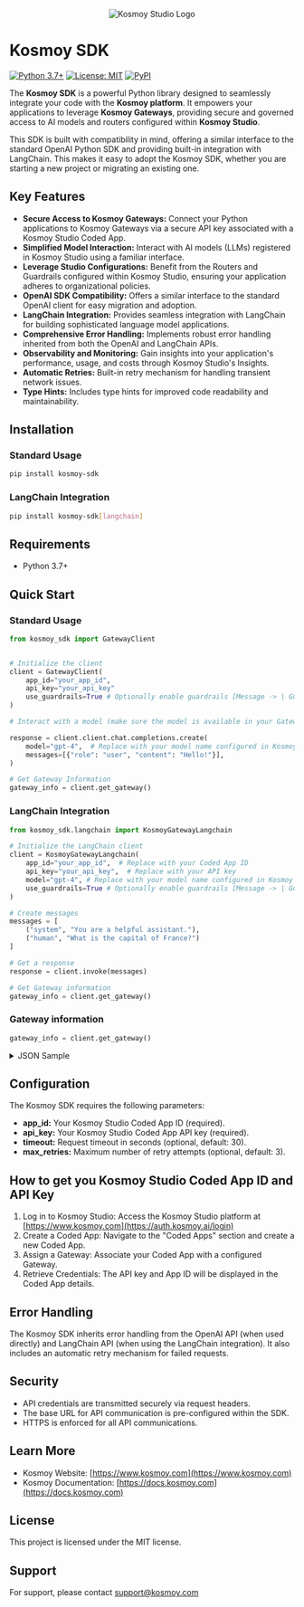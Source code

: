 <p align="center">
  <img src="https://auth.kosmoy.ai/assets/icons/studio_logo.svg" alt="Kosmoy Studio Logo">
</p>

# Kosmoy SDK

[![Python 3.7+](https://img.shields.io/badge/python-3.7+-blue.svg)](https://www.python.org/downloads/release/python-370/)
[![License: MIT](https://img.shields.io/badge/License-MIT-yellow.svg)](https://opensource.org/licenses/MIT)
[![PyPI](https://img.shields.io/pypi/v/kosmoy-sdk)](https://pypi.org/project/kosmoy-sdk/)

The **Kosmoy SDK** is a powerful Python library designed to seamlessly integrate your code with the **Kosmoy platform**. It empowers your applications to leverage **Kosmoy Gateways**, providing secure and governed access to AI models and routers configured within **Kosmoy Studio**.

This SDK is built with compatibility in mind, offering a similar interface to the standard OpenAI Python SDK and providing built-in integration with LangChain. This makes it easy to adopt the Kosmoy SDK, whether you are starting a new project or migrating an existing one.

## Key Features

*   **Secure Access to Kosmoy Gateways:** Connect your Python applications to Kosmoy Gateways via a secure API key associated with a Kosmoy Studio Coded App.
*   **Simplified Model Interaction:** Interact with AI models (LLMs) registered in Kosmoy Studio using a familiar interface.
*   **Leverage Studio Configurations:** Benefit from the Routers and Guardrails configured within Kosmoy Studio, ensuring your application adheres to organizational policies.
*   **OpenAI SDK Compatibility:**  Offers a similar interface to the standard OpenAI client for easy migration and adoption.
*   **LangChain Integration:** Provides seamless integration with LangChain for building sophisticated language model applications.
*   **Comprehensive Error Handling:** Implements robust error handling inherited from both the OpenAI and LangChain APIs.
*   **Observability and Monitoring:** Gain insights into your application's performance, usage, and costs through Kosmoy Studio's Insights.
*   **Automatic Retries:** Built-in retry mechanism for handling transient network issues.
*   **Type Hints:**  Includes type hints for improved code readability and maintainability.

## Installation

### Standard Usage

```bash
pip install kosmoy-sdk
```

### LangChain Integration

```bash
pip install kosmoy-sdk[langchain]
```

## Requirements

* Python 3.7+

## Quick Start

### Standard Usage

```python
from kosmoy_sdk import GatewayClient


# Initialize the client
client = GatewayClient(
    app_id="your_app_id",    
    api_key="your_api_key"
    use_guardrails=True # Optionally enable guardrails [Message -> | Guardrail (inputs) | Model | Guardrail (output) | -> Response]
)

# Interact with a model (make sure the model is available in your Gateway)

response = client.client.chat.completions.create(
    model="gpt-4",  # Replace with your model name configured in Kosmoy Studio
    messages=[{"role": "user", "content": "Hello!"}],
)

# Get Gateway Information
gateway_info = client.get_gateway()
```

### LangChain Integration

```python
from kosmoy_sdk.langchain import KosmoyGatewayLangchain

# Initialize the LangChain client
client = KosmoyGatewayLangchain(
    app_id="your_app_id",  # Replace with your Coded App ID
    api_key="your_api_key",  # Replace with your API key
    model="gpt-4", # Replace with your model name configured in Kosmoy Studio,
    use_guardrails=True # Optionally enable guardrails [Message -> | Guardrail (inputs) | Model | Guardrail (output) | -> Response]
)

# Create messages
messages = [
    ("system", "You are a helpful assistant."),
    ("human", "What is the capital of France?")
]

# Get a response
response = client.invoke(messages)

# Get Gateway information
gateway_info = client.get_gateway()
```

### Gateway information

```python
gateway_info = client.get_gateway()
```
<details><summary>JSON Sample</summary>
  
```json
{
  "id": 1,
  "name": "AI Text Generator",
  "description": "A coded app that generates text using AI models.",
  "gateway_id": 100,
  "created_at": "2025-02-10T12:00:00Z",
  "created_by_user": {
    "id": 5,
    "first_name": "John",
    "last_name": "Doe",
    "email": "john.doe@example.com",
    "role": "Admin"
  },
  "gateway": {
    "id": 100,
    "name": "gateway1",
    "description": "Gateway handling AI text processing requests.",
    "created_at": "2025-01-15T10:30:00Z",
    "created_by_user": {
      "id": 2,
      "first_name": "Alice",
      "last_name": "Smith",
      "email": "alice.smith@example.com",
      "role": "Root"
    },
    "models": [
      {
        "id": 201,
        "service_config_id": 301,
        "name": "gpt4o",
        "model_name": "gpt-4o",
        "description": "High-performance text generation model.",
        "config_params": {
          "temperature": 0.7,
          "max_tokens": 500
        }
      }
    ],
    "guardrails": [
      {
        "id": 10,
        "name": "guardrail1",
        "description": "Filters out inappropriate language."
      }
    ],
    "routers": [
      {
        "id": 50,
        "name": "routers1",
        "description": "Routes requests between different AI models.",
        "error_message": "Fallback to secondary model.",
        "primary_model_id": 201,
        "secondary_model_id": 202,
        "router_type": "FAILOVER",
        "created_by_user": {
          "id": 3,
          "first_name": "Bob",
          "last_name": "Johnson",
          "email": "bob.johnson@example.com",
          "role": "Admin"
        }
      }
    ]
  }
}
```

</details>

## Configuration 

The Kosmoy SDK requires the following parameters:

*   **app_id:** Your Kosmoy Studio Coded App ID (required).
*   **api_key:** Your Kosmoy Studio Coded App API key (required).
*   **timeout:** Request timeout in seconds (optional, default: 30).
*   **max_retries:** Maximum number of retry attempts (optional, default: 3).

## How to get you Kosmoy Studio Coded App ID and API Key

1. Log in to Kosmoy Studio: Access the Kosmoy Studio platform at [https://www.kosmoy.com](https://auth.kosmoy.ai/login)
2. Create a Coded App: Navigate to the "Coded Apps" section and create a new Coded App.
3. Assign a Gateway: Associate your Coded App with a configured Gateway.
4. Retrieve Credentials: The API key and App ID will be displayed in the Coded App details.

## Error Handling

The Kosmoy SDK inherits error handling from the OpenAI API (when used directly) and LangChain API (when using the LangChain integration). It also includes an automatic retry mechanism for failed requests.

## Security

*   API credentials are transmitted securely via request headers.
*   The base URL for API communication is pre-configured within the SDK.
*   HTTPS is enforced for all API communications.

## Learn More

*   Kosmoy Website: [https://www.kosmoy.com](https://www.kosmoy.com)
*   Kosmoy Documentation: [https://docs.kosmoy.com](https://docs.kosmoy.com)

## License

This project is licensed under the MIT license.

## Support

For support, please contact support@kosmoy.com
